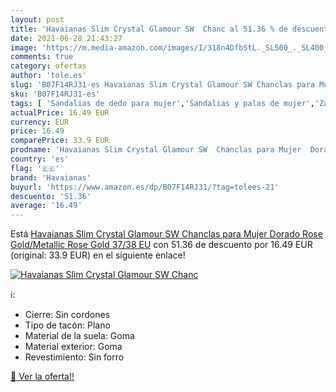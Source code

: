 ```yaml
---
layout: post
title: 'Havaianas Slim Crystal Glamour SW  Chanc al 51.36 % de descuento'
date: 2021-06-28 21:43:27
image: 'https://m.media-amazon.com/images/I/318n4DfbStL._SL500_._SL400_.jpg'
comments: true
category: ofertas
author: 'tole.es'
slug: 'B07F14RJ31-es Havaianas Slim Crystal Glamour SW Chanclas para Mujer...'
sku: 'B07F14RJ31-es'
tags: [ 'Sandalias de dedo para mujer','Sandalias y palas de mujer','Zapatos','Zapatos para mujer','Zapatos y complementos','chanclas','havaianas', ]
actualPrice: 16.49 EUR
currency: EUR
price: 16.49
comparePrice: 33.9 EUR
prodname: 'Havaianas Slim Crystal Glamour SW  Chanclas para Mujer  Dorado  Rose Gold/Metallic Rose Gold   37/38 EU'
country: 'es'
flag: '🇪🇸'
brand: 'Havaianas'
buyurl: 'https://www.amazon.es/dp/B07F14RJ31/?tag=tolees-21'
descuento: '51.36'
average: '16.49'
---
```


Está [Havaianas Slim Crystal Glamour SW  Chanclas para Mujer  Dorado  Rose Gold/Metallic Rose Gold   37/38 EU](https://www.amazon.es/dp/B07F14RJ31/?tag=tolees-21) con 51.36 de descuento por 16.49 EUR (original: 33.9 EUR) en el siguiente enlace!

[![Havaianas Slim Crystal Glamour SW  Chanc](https://m.media-amazon.com/images/I/318n4DfbStL._SL500_._SL400_.jpg)](https://www.amazon.es/dp/B07F14RJ31/?tag=tolees-21)

ℹ️:

- Cierre: Sin cordones
- Tipo de tacón: Plano
- Material de la suela: Goma
- Material exterior: Goma
- Revestimiento: Sin forro

[🛒 Ver la oferta!!](https://www.amazon.es/dp/B07F14RJ31/?tag=tolees-21)
